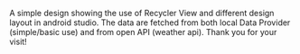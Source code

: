 A simple design showing the use of Recycler View and different design layout in android studio. The data are fetched from both local Data Provider (simple/basic use) and from open API (weather api).
Thank you for your visit!
